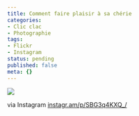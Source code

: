 ```yaml
---
title: Comment faire plaisir à sa chérie
categories:
- Clic clac
- Photographie
tags:
- Flickr
- Instagram
status: pending
published: false
meta: {}
---
```

<img src='https://farm9.staticflickr.com/8479/8185760859_da50bac080_o.jpg' style='max-width:600px;' /><br /><div>via Instagram <a href="https://instagr.am/p/SBG3q4KXQ_/" rel="nofollow">instagr.am/p/SBG3q4KXQ_/</a></div>
